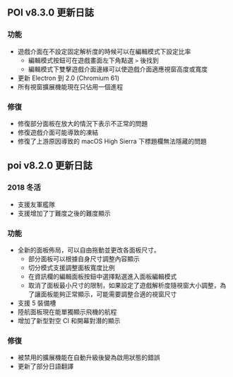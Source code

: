 ## POI v8.3.0 更新日誌
### 功能
- 遊戲介面在不設定固定解析度的時候可以在編輯模式下設定比率
  - 編輯模式按鈕可在遊戲畫面左下角點選 `>` 後找到
  - 編輯模式下雙擊遊戲介面邊緣可以使遊戲介面適應視窗高度或寬度
- 更新 Electron 到 2.0 (Chromium 61)
- 所有視窗擴展機能現在只佔用一個進程

### 修復
- 修復部分面板在放大的情況下表示不正常的問題
- 修復遊戲介面可能導致的凍結
- 修復了上游原因導致的 macOS High Sierra 下標題欄無法隱藏的問題

## poi v8.2.0 更新日誌
### 2018 冬活
- 支援友軍艦隊
- 支援增加了丁難度之後的難度顯示

### 功能
- 全新的面板佈局，可以自由拖動並更改各面板尺寸。
  + 部分面板可以根據自身尺寸調整內容顯示
  + 切分模式支援調整面板寬度比例
  + 在資訊欄的編輯面板按鈕中選擇點選進入面板編輯模式
  + 取消了面板最小尺寸的限制，如果設定了遊戲解析度隨視窗大小調整，為了讓面板能夠正常顯示，可能需要調整合適的視窗尺寸
- 支援 5 裝備槽
- 陸航面板現在能單獨顯示飛機的航程
- 增加了新型對空 CI 和開幕對潛的顯示

### 修復
- 被禁用的擴展機能在自動升級後變為啟用狀態的錯誤
- 更新了部分日語翻譯
